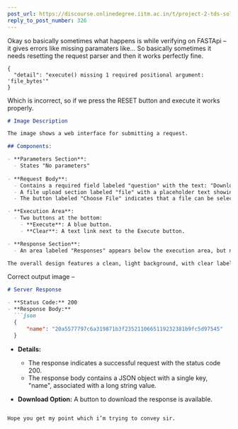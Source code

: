 ```yaml
---
post_url: https://discourse.onlinedegree.iitm.ac.in/t/project-2-tds-solver-discussion-thread/169029/327
reply_to_post_number: 326
---
```

Okay so basically sometimes what happens is while verifying on FASTApi – it gives errors like missing paramaters like… So basically sometimes it needs resetting the request parser and then it works perfectly fine.

```
{
  "detail": "execute() missing 1 required positional argument: 'file_bytes'"
}

```

Which is incorrect, so if we press the RESET button and execute it works properly.

```markdown
# Image Description

The image shows a web interface for submitting a request. 

## Components:

- **Parameters Section**: 
  - States "No parameters"
  
- **Request Body**: 
  - Contains a required field labeled "question" with the text: "Download and use multi-cursors and convert it into a single."
  - A file upload section labeled "file" with a placeholder text showing: `string | [Cargo] | null | [Binary?]`.
  - The button labeled "Choose File" indicates that a file can be selected for upload.

- **Execution Area**: 
  - Two buttons at the bottom: 
    - **Execute**: A blue button.
    - **Clear**: A text link next to the Execute button.

- **Response Section**: 
  - An area labeled "Responses" appears below the execution area, but no further details are provided.

The overall design features a clean, light background, with clear labels for user interaction.
```

Correct output image –  

```markdown
# Server Response

- **Status Code:** 200
- **Response Body:**
  ```json
  {
      "name": "20a5577797c6a319871b3f2352110665119232381b9fc5d97545"
  }
  ```

- **Details:**
  - The response indicates a successful request with the status code 200.
  - The response body contains a JSON object with a single key, "name", associated with a long string value.
  
- **Download Option:** A button to download the response is available.
```

Hope you get my point which i’m trying to convey sir.